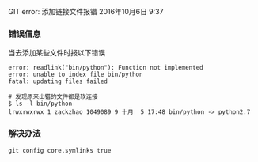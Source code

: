 GIT error: 添加链接文件报错
2016年10月6日
9:37
 
### 错误信息
当去添加某些文件时报以下错误
``` git
error: readlink("bin/python"): Function not implemented
error: unable to index file bin/python
fatal: updating files failed
 
# 发现原来出错的文件都是软连接
$ ls -l bin/python
lrwxrwxrwx 1 zackzhao 1049089 9 十月  5 17:48 bin/python -> python2.7
```
 
### 解决办法
``` git
git config core.symlinks true
```
